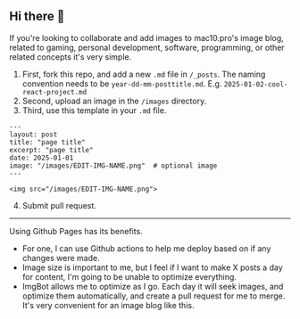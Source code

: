 ## Hi there 👋
If you're looking to collaborate and add images to mac10.pro's image blog, related to gaming, personal development, software, programming, or other related concepts it's very simple.

1. First, fork this repo, and add a new `.md` file in `/_posts`. The naming convention needs to be `year-dd-mm-posttitle.md`. E.g. `2025-01-02-cool-react-project.md`
2. Second, upload an image in the `/images` directory.
3. Third, use this template in your `.md` file.
```
---
layout: post
title: "page title"
excerpt: "page title"
date: 2025-01-01
image: "/images/EDIT-IMG-NAME.png"  # optional image
---

<img src="/images/EDIT-IMG-NAME.png">
```
4. Submit pull request.

---

Using Github Pages has its benefits. 
- For one, I can use Github actions to help me deploy based on if any changes were made.
- Image size is important to me, but I feel if I want to make X posts a day for content, I'm going to be unable to optimize everything.
- ImgBot allows me to optimize as I go. Each day it will seek images, and optimize them automatically, and create a pull request for me to merge. It's very convenient for an image blog like this.
